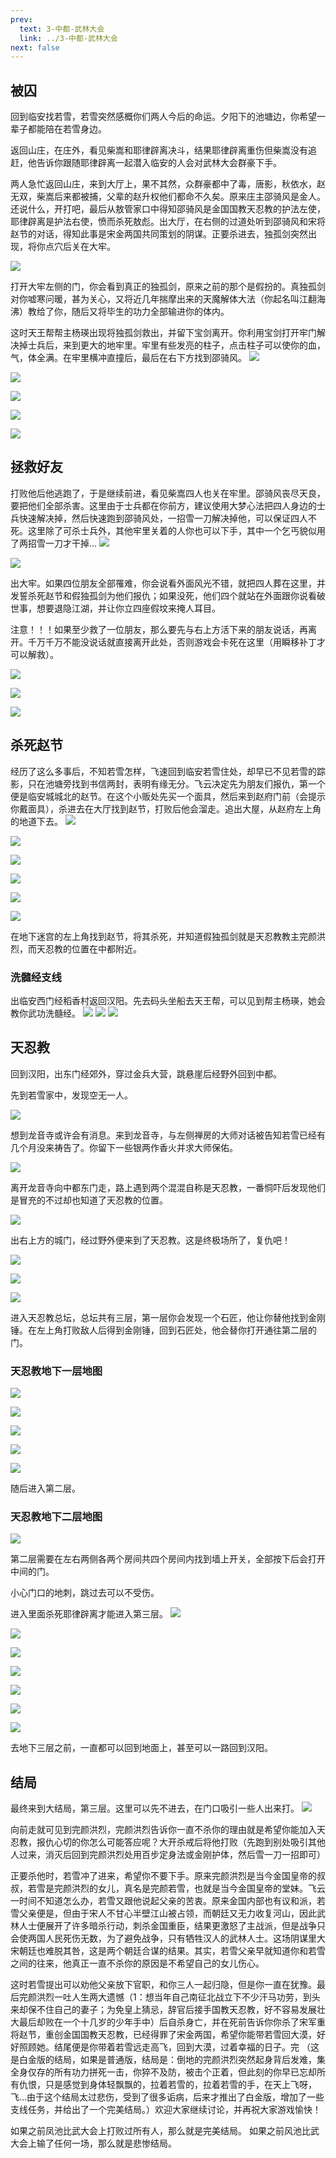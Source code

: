 ```yaml
---
prev:
  text: 3-中都-武林大会
  link: ../3-中都-武林大会
next: false
---
```


## 被囚

回到临安找若雪，若雪突然感概你们两人今后的命运。夕阳下的池塘边，你希望一辈子都能陪在若雪身边。

返回山庄，在庄外，看见柴嵩和耶律辟离决斗，结果耶律辟离重伤但柴嵩没有追赶，他告诉你跟随耶律辟离一起潜入临安的人会对武林大会群豪下手。

两人急忙返回山庄，来到大厅上，果不其然，众群豪都中了毒，唐影，秋依水，赵无双，柴嵩后来都被捕，父辈的赵升权他们都命不久矣。原来庄主邵骑风是金人。还说什么，开打吧，最后从敖管家口中得知邵骑风是金国国教天忍教的护法左使，耶律辟离是护法右使，愤而杀死敖彪。出大厅，在右侧的过道处听到邵骑风和宋将赵节的对话，得知此事是宋金两国共同策划的阴谋。正要杀进去，独孤剑突然出现，将你点穴后关在大牢。
  
![](./66-469-png_6_0_0_0_0_0_0_892.979_1262.879-893-0-0-893.jpg)

打开大牢左侧的门，你会看到真正的独孤剑，原来之前的那个是假扮的。真独孤剑对你嘘寒问暖，甚为关心，又将近几年揣摩出来的天魔解体大法（你起名叫江翻海沸）教给了你，随后又将毕生的功力全部输进你的体内。

这时天王帮帮主杨瑛出现将独孤剑救出，并留下宝剑离开。你利用宝剑打开牢门解决掉士兵后，来到更大的地牢里。牢里有些发亮的柱子，点击柱子可以使你的血，气，体全满。在牢里横冲直撞后，最后在右下方找到邵骑风。
![](./67-469-png_6_0_0_0_0_0_0_892.979_1262.879-893-0-0-893.jpg)

![](./67-469-png_6_0_0_0_0_0_0_892.979_1262.879-893-0-474-893.jpg)

![](./68-469-png_6_0_0_0_0_0_0_892.979_1262.879-893-0-0-893.jpg)

![](./68-469-png_6_0_0_0_0_0_0_892.979_1262.879-893-0-474-893.jpg)

![](./69-469-png_6_0_0_0_0_0_0_892.979_1262.879-893-0-0-893.jpg)

## 拯救好友

打败他后他逃跑了，于是继续前进，看见柴嵩四人也关在牢里。邵骑风丧尽天良，要把他们全部杀害。这里由于士兵都在你前方，建议使用大梦心法把四人身边的士兵快速解决掉，然后快速跑到邵骑风处，一招雪一刀解决掉他，可以保证四人不死。这里除了可杀士兵外，其他牢里关着的人你也可以下手，其中一个乞丐貌似用了两招雪一刀才干掉…
![](./70-469-png_6_0_0_0_0_0_0_892.979_1262.879-893-0-0-893.jpg)

![](./70-469-png_6_0_0_0_0_0_0_892.979_1262.879-893-0-474-893.jpg)

出大牢。如果四位朋友全部罹难，你会说看外面风光不错，就把四人葬在这里，并发誓杀死赵节和假独孤剑为他们报仇；如果没死，他们四个就站在外面跟你说看破世事，想要退隐江湖，并让你立四座假坟来掩人耳目。

注意！！！如果至少救了一位朋友，那么要先与右上方活下来的朋友说话，再离开。千万千万不能没说话就直接离开此处，否则游戏会卡死在这里（用瞬移补丁才可以解救）。
           
![](./71-469-png_6_0_0_0_0_0_0_892.979_1262.879-893-0-0-893.jpg)

![](./71-469-png_6_0_0_0_0_0_0_892.979_1262.879-893-0-474-893.jpg)

![](./72-469-png_6_0_0_0_0_0_0_892.979_1262.879-893-0-0-893.jpg)

## 杀死赵节

经历了这么多事后，不知若雪怎样，飞速回到临安若雪住处，却早已不见若雪的踪影，只在池塘旁找到书信两封，表明有缘无分。飞云决定先为朋友们报仇，第一个便是临安城城北的赵节。在这个小贩处先买一个面具，然后来到赵府门前（会提示你戴面具），杀进去在大厅找到赵节，打败后他会溜走。追出大屋，从赵府左上角的地道下去。
![](./72-469-png_6_0_0_0_0_0_0_892.979_1262.879-893-0-474-893.jpg)

![](./73-469-png_6_0_0_0_0_0_0_892.979_1262.879-893-0-0-893.jpg)

![](./73-469-png_6_0_0_0_0_0_0_892.979_1262.879-893-0-474-893.jpg)

![](./74-469-png_6_0_0_0_0_0_0_892.979_1262.879-893-0-0-893.jpg)

![](./74-469-png_6_0_0_0_0_0_0_892.979_1262.879-893-0-474-893.jpg)

![](./75-469-png_6_0_0_0_0_0_0_892.979_1262.879-893-0-0-893.jpg)

在地下迷宫的左上角找到赵节，将其杀死，并知道假独孤剑就是天忍教教主完颜洪烈，而天忍教的位置在中都附近。

### 洗髓经支线

<div>
  <el-collapse>
    <el-collapse-item
      title="展开/收起"
    >
      <p>
        出临安西门经稻香村返回汉阳。先去码头坐船去天王帮，可以见到帮主杨瑛，她会教你武功洗髓经。
        <img src="./75-469-png_6_0_0_0_0_0_0_892.979_1262.879-893-0-474-893.jpg">
        <img src="./76-469-png_6_0_0_0_0_0_0_892.979_1262.879-893-0-0-893.jpg">
        <img src="./76-469-png_6_0_0_0_0_0_0_892.979_1262.879-893-0-474-893.jpg">
      </p>
    </el-collapse-item>
  </el-collapse>
</div>

## 天忍教

回到汉阳，出东门经郊外，穿过金兵大营，跳悬崖后经野外回到中都。

先到若雪家中，发现空无一人。

![](./77-470-png_6_0_0_0_0_0_0_892.979_1262.879-893-0-0-893.jpg)

想到龙音寺或许会有消息。来到龙音寺，与左侧禅房的大师对话被告知若雪已经有几个月没来祷告了。你留下一些银两作香火并求大师保佑。

![](./77-470-png_6_0_0_0_0_0_0_892.979_1262.879-893-0-475-893.jpg)


离开龙音寺向中都东门走，路上遇到两个混混自称是天忍教，一番恫吓后发现他们是冒充的不过却也知道了天忍教的位置。

![](./78-469-png_6_0_0_0_0_0_0_892.979_1262.879-893-0-0-893.jpg)

出右上方的城门，经过野外便来到了天忍教。这是终极场所了，复仇吧！

![](./78-469-png_6_0_0_0_0_0_0_892.979_1262.879-893-0-474-893.jpg)

![](./79-469-png_6_0_0_0_0_0_0_892.979_1262.879-893-0-0-893.jpg)

![](./79-469-png_6_0_0_0_0_0_0_892.979_1262.879-893-0-474-893.jpg)

进入天忍教总坛，总坛共有三层，第一层你会发现一个石匠，他让你替他找到金刚锤。在左上角打败敌人后得到金刚锤，回到石匠处，他会替你打开通往第二层的门。

### 天忍教地下一层地图

<div>
  <el-collapse>
    <el-collapse-item
      title="展开/收起"
    >
    <p>
      <img src="./天忍教地下一层.jpg">
    </p>
    </el-collapse-item>
  </el-collapse>
</div>

![](./80-469-png_6_0_0_0_0_0_0_892.979_1262.879-893-0-0-893.jpg)

![](./80-469-png_6_0_0_0_0_0_0_892.979_1262.879-893-0-474-893.jpg)

![](./81-469-png_6_0_0_0_0_0_0_892.979_1262.879-893-0-0-893.jpg)

![](./81-469-png_6_0_0_0_0_0_0_892.979_1262.879-893-0-474-893.jpg)

随后进入第二层。

### 天忍教地下二层地图

<div>
  <el-collapse>
    <el-collapse-item
      title="展开/收起"
    >
    <p>
      <img src="./天忍教地下二层.jpg">
    </p>
    </el-collapse-item>
  </el-collapse>
</div>

第二层需要在左右两侧各两个房间共四个房间内找到墙上开关，全部按下后会打开中间的门。

小心门口的地刺，跳过去可以不受伤。

进入里面杀死耶律辟离才能进入第三层。
![](./82-469-png_6_0_0_0_0_0_0_892.979_1262.879-893-0-0-893.jpg)

![](./82-469-png_6_0_0_0_0_0_0_892.979_1262.879-893-0-474-893.jpg)

![](./83-469-png_6_0_0_0_0_0_0_892.979_1262.879-893-0-0-893.jpg)

![](./83-469-png_6_0_0_0_0_0_0_892.979_1262.879-893-0-474-893.jpg)

![](./84-469-png_6_0_0_0_0_0_0_892.979_1262.879-893-0-0-893.jpg)

![](./84-469-png_6_0_0_0_0_0_0_892.979_1262.879-893-0-474-893.jpg)

![](./85-469-png_6_0_0_0_0_0_0_892.979_1262.879-893-0-0-893.jpg)


去地下三层之前，一直都可以回到地面上，甚至可以一路回到汉阳。

## 结局

最终来到大结局，第三层。这里可以先不进去，在门口吸引一些人出来打。
![](./85-470-png_6_0_0_0_0_0_0_892.979_1262.879-893-0-474-893.jpg)

向前走就可见到完颜洪烈，完颜洪烈告诉你一直不杀你的理由就是希望你能加入天忍教，报仇心切的你怎么可能答应呢？大开杀戒后将他打败（先跑到别处吸引其他人过来，消灭后回到完颜洪烈处用百步定身法或金刚护体，然后雪一刀一招即可）

正要杀他时，若雪冲了进来，希望你不要下手。原来完颜洪烈是当今金国皇帝的叔叔，若雪是完颜洪烈的女儿，真名是完颜若雪，也就是当今金国皇帝的堂妹。飞云一时间不知道怎么办，若雪又跟他说起父亲的苦衷。原来金国内部也有议和派，若雪父亲便是，但由于宋人不甘心半壁江山被占领，而朝廷又无力收复河山，因此武林人士便展开了许多暗杀行动，刺杀金国重臣，结果更激怒了主战派，但是战争只会使两国人民死伤无数，为了避免战争，只有牺牲汉人的武林人士。这场阴谋里大宋朝廷也难脱其咎，这是两个朝廷合谋的结果。其实，若雪父亲早就知道你和若雪之间的往来，他真正一直不杀你的原因是不希望自己的女儿伤心。

这时若雪提出可以劝他父亲放下官职，和你三人一起归隐，但是你一直在犹豫。最后完颜洪烈一吐人生两大遗憾（1：想当年自己南征北战立下不少汗马功劳，到头来却保不住自己的妻子；为免皇上猜忌，辞官后接手国教天忍教，好不容易发展壮大最后却败在一个十几岁的少年手中）后自杀身亡，并在死前告诉你你杀了宋军重将赵节，重创金国国教天忍教，已经得罪了宋金两国，希望你能带若雪回大漠，好好照顾她。结尾便是你带着若雪远走高飞，回到大漠，过着幸福的日子。完
（这是白金版的结局，如果是普通版，结局是：倒地的完颜洪烈突然起身背后发难，集全身仅存的所有功力拼死一击，你猝不及防，被击个正着，但此刻的你早已忘却所有仇恨，只是感觉到身体轻飘飘的，拉着若雪的，拉着若雪的手，在天上飞呀，飞…由于这个结局太过悲伤，受到了很多诟病，后来才推出了白金版，增加了一些支线任务，并给出了一个完美结局。）欢迎大家继续讨论，并再祝大家游戏愉快！

如果之前凤池比武大会上打败过所有人，那么就是完美结局。
如果之前风池比武大会上输了任何一场，那么就是悲惨结局。